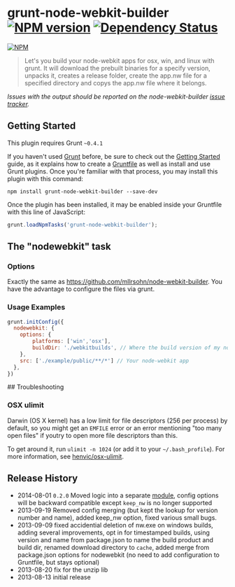 # grunt-node-webkit-builder [![NPM version][npm-image]][npm-url] [![Dependency Status][depstat-image]][depstat-url]

[![NPM](https://nodei.co/npm/grunt-node-webkit-builder.png?downloads=true)](https://nodei.co/npm/grunt-node-webkit-builder/)

> Let's you build your node-webkit apps for osx, win, and linux with grunt. It will download the prebuilt binaries for a specify version, unpacks it, creates a release folder, create the app.nw file for a specified directory and copys the app.nw file where it belongs.

*Issues with the output should be reported on the node-webkit-builder [issue tracker](https://github.com/mllrsohn/node-webkit-builder/issues).*

## Getting Started
This plugin requires Grunt `~0.4.1`

If you haven't used [Grunt](http://gruntjs.com/) before, be sure to check out the [Getting Started](http://gruntjs.com/getting-started) guide, as it explains how to create a [Gruntfile](http://gruntjs.com/sample-gruntfile) as well as install and use Grunt plugins. Once you're familiar with that process, you may install this plugin with this command:

```shell
npm install grunt-node-webkit-builder --save-dev
```

Once the plugin has been installed, it may be enabled inside your Gruntfile with this line of JavaScript:

```js
grunt.loadNpmTasks('grunt-node-webkit-builder');
```

## The "nodewebkit" task


### Options

Exactly the same as https://github.com/mllrsohn/node-webkit-builder. You have the advantage to configure the files via grunt.


### Usage Examples

```js
grunt.initConfig({
  nodewebkit: {
    options: {
        platforms: ['win','osx'],
        buildDir: './webkitbuilds', // Where the build version of my node-webkit app is saved
    },
    src: ['./example/public/**/*'] // Your node-webkit app
  },
})
```

## Troubleshooting

### OSX ulimit

Darwin (OS X kernel) has a low limit for file descriptors (256 per process) by default, so you might get an `EMFILE` error or an error mentioning "too many open files" if youtry to open more file descriptors than this.

To get around it, run `ulimit -n 1024` (or add it to your `~/.bash_profile`). For more information, see [henvic/osx-ulimit](https://github.com/henvic/osx-ulimit).


## Release History
- 2014-08-01    `0.2.0` Moved logic into a separate [module](https://github.com/mllrsohn/node-webkit-builder), config options will be backward compatible except `keep_nw` is no longer supported
- 2013-09-19    Removed config merging (but kept the lookup for version number and name), added keep_nw option, fixed various small bugs.
- 2013-09-09    fixed accidential deletion of nw.exe on windows builds, adding several improvements, opt in for timestamped builds, using version and name from package.json to name the build product and build dir, renamed download directory to `cache`, added merge from package.json options for nodewebkit (no need to add configuration to Gruntfile, but stays optional)
- 2013-08-20    fix for the unzip lib
- 2013-08-13    initial release

[npm-url]: https://npmjs.org/package/grunt-node-webkit-builder
[npm-image]: http://img.shields.io/npm/v/grunt-node-webkit-builder.svg?style=flat

[depstat-url]: https://david-dm.org/mllrsohn/grunt-node-webkit-builder
[depstat-image]: https://david-dm.org/mllrsohn/grunt-node-webkit-builder.svg?style=flat
